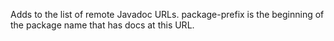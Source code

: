 Adds to the list of remote Javadoc URLs.  package-prefix is the
  beginning of the package name that has docs at this URL.